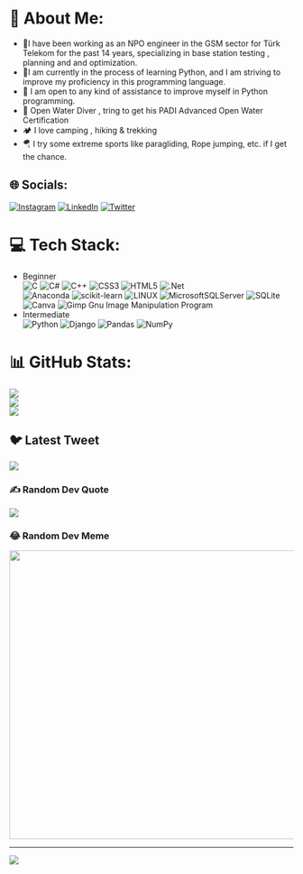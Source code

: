 
# 💫 About Me:
- 🔭I have been working as an NPO engineer in the GSM sector for Türk Telekom for the past 14 years, specializing in base station testing , planning and and optimization.
- 🌱I am currently in the process of learning Python, and I am striving to improve my proficiency in this programming language. 
- 🤔 I am open to any kind of assistance to improve myself in Python programming.
- 🤿 Open Water Diver  ,  tring to get his PADI Advanced Open Water Certification
- 🏕️ I love camping , hiking & trekking 
- 🪂 I try some extreme sports like paragliding, Rope jumping, etc. if I get the chance.

## 🌐 Socials:
[![Instagram](https://img.shields.io/badge/Instagram-%23E4405F.svg?logo=Instagram&logoColor=white)](https://instagram.com/ozdemir.demiroz) [![LinkedIn](https://img.shields.io/badge/LinkedIn-%230077B5.svg?logo=linkedin&logoColor=white)](https://linkedin.com/in/ozdemiroz) [![Twitter](https://img.shields.io/badge/Twitter-%231DA1F2.svg?logo=Twitter&logoColor=white)](https://twitter.com/0zdemirDemiroz) 

# 💻 Tech Stack:
- Beginner <Br>![C](https://img.shields.io/badge/c-%2300599C.svg?style=for-the-badge&logo=c&logoColor=white) ![C#](https://img.shields.io/badge/c%23-%23239120.svg?style=for-the-badge&logo=c-sharp&logoColor=white) ![C++](https://img.shields.io/badge/c++-%2300599C.svg?style=for-the-badge&logo=c%2B%2B&logoColor=white) ![CSS3](https://img.shields.io/badge/css3-%231572B6.svg?style=for-the-badge&logo=css3&logoColor=white) ![HTML5](https://img.shields.io/badge/html5-%23E34F26.svg?style=for-the-badge&logo=html5&logoColor=white) ![.Net](https://img.shields.io/badge/.NET-5C2D91?style=for-the-badge&logo=.net&logoColor=white)<Br>![Anaconda](https://img.shields.io/badge/Anaconda-%2344A833.svg?style=for-the-badge&logo=anaconda&logoColor=white) ![scikit-learn](https://img.shields.io/badge/scikit--learn-%23F7931E.svg?style=for-the-badge&logo=scikit-learn&logoColor=white) ![LINUX](https://img.shields.io/badge/Linux-FCC624?style=for-the-badge&logo=linux&logoColor=black) ![MicrosoftSQLServer](https://img.shields.io/badge/Microsoft%20SQL%20Sever-CC2927?style=for-the-badge&logo=microsoft%20sql%20server&logoColor=white) ![SQLite](https://img.shields.io/badge/sqlite-%2307405e.svg?style=for-the-badge&logo=sqlite&logoColor=white)<Br>![Canva](https://img.shields.io/badge/Canva-%2300C4CC.svg?style=for-the-badge&logo=Canva&logoColor=white) ![Gimp Gnu Image Manipulation Program](https://img.shields.io/badge/Gimp-657D8B?style=for-the-badge&logo=gimp&logoColor=FFFFFF) 
- Intermediate <Br>![Python](https://img.shields.io/badge/python-3670A0?style=for-the-badge&logo=python&logoColor=ffdd54) ![Django](https://img.shields.io/badge/django-%23092E20.svg?style=for-the-badge&logo=django&logoColor=white) ![Pandas](https://img.shields.io/badge/pandas-%23150458.svg?style=for-the-badge&logo=pandas&logoColor=white) ![NumPy](https://img.shields.io/badge/numpy-%23013243.svg?style=for-the-badge&logo=numpy&logoColor=white) 
# 📊 GitHub Stats:
![](https://github-readme-stats.vercel.app/api?username=ozdemirdemiroz&theme=dark&hide_border=false&include_all_commits=false&count_private=false)<br/>
![](https://github-readme-streak-stats.herokuapp.com/?user=ozdemirdemiroz&theme=dark&hide_border=false)<br/>
![](https://github-readme-stats.vercel.app/api/top-langs/?username=ozdemirdemiroz&theme=dark&hide_border=false&include_all_commits=false&count_private=false&layout=compact)

## 🐦 Latest Tweet
[![](https://gtce.itsvg.in/api?username=0zdemirDemiroz)](https://github.com/VishwaGauravIn/github-twitter-card-embed)

### ✍️ Random Dev Quote
![](https://quotes-github-readme.vercel.app/api?type=horizontal&theme=radical)

### 😂 Random Dev Meme
<img src="https://rm.up.railway.app/" width="512px"/>

---
[![](https://visitcount.itsvg.in/api?id=ozdemirdemiroz&icon=8&color=8)](https://visitcount.itsvg.in)

<!-- Proudly created with GPRM ( https://gprm.itsvg.in ) -->
